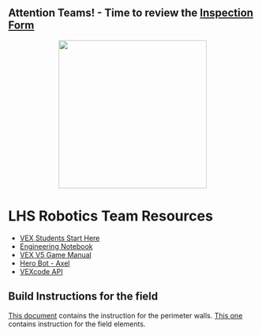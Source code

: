 ## Attention Teams! - Time to review the [Inspection Form](https://github.com/stcline/LHS_Robotics_Team/blob/main/V5RC%20High%20Stakes%20Robot%20Inspection%20Checklist_v3_2024-10-11.pdf)


<div style="text-align:center"><img src="https://github.com/user-attachments/assets/e717af9d-d503-47d5-9b40-22d34f7b9221" width="300" /></div>

# LHS Robotics Team Resources

- [VEX Students Start Here](https://kb.roboticseducation.org/hc/en-us/articles/8373753632407-VEX-Students-Start-Here)
- [Engineering Notebook](https://github.com/stcline/LHS_Robotics_Team/tree/main/Engineering_Notebook)
- [VEX V5 Game Manual](https://v5rc-kb.recf.org/hc/en-us/categories/23182894404119-2024-2025-High-Stakes-Game-Manual)
- [Hero Bot - Axel](https://kb.vex.com/hc/en-us/articles/28421674310420-An-Introduction-to-Axel-The-2024-2025-V5RC-Hero-Bot)
- [VEXcode API](https://api.vex.com/v5/home/)

## **Build Instructions for the field**
[This document](https://drive.google.com/file/d/1LvBpG_bORKYYec98gh2oq2LwJ2-UAMMS/view?usp=sharing) contains the instruction for the perimeter walls.
[This one](https://instructions.online/?id=4091-2024-2025%20V5RC%20high%20stakes) contains instruction for the field elements.
